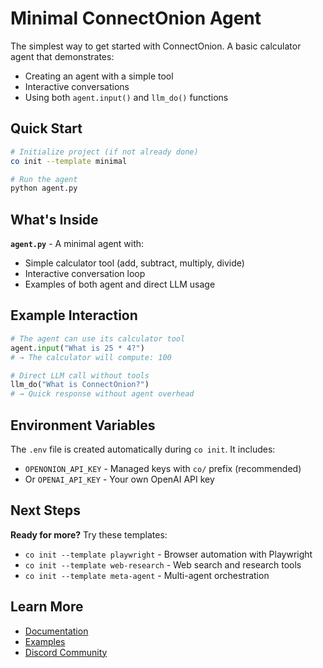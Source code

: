 # Minimal ConnectOnion Agent

The simplest way to get started with ConnectOnion. A basic calculator agent that demonstrates:
- Creating an agent with a simple tool
- Interactive conversations
- Using both `agent.input()` and `llm_do()` functions

## Quick Start

```bash
# Initialize project (if not already done)
co init --template minimal

# Run the agent
python agent.py
```

## What's Inside

**`agent.py`** - A minimal agent with:
- Simple calculator tool (add, subtract, multiply, divide)
- Interactive conversation loop
- Examples of both agent and direct LLM usage

## Example Interaction

```python
# The agent can use its calculator tool
agent.input("What is 25 * 4?")
# → The calculator will compute: 100

# Direct LLM call without tools
llm_do("What is ConnectOnion?")
# → Quick response without agent overhead
```

## Environment Variables

The `.env` file is created automatically during `co init`. It includes:

- `OPENONION_API_KEY` - Managed keys with `co/` prefix (recommended)
- Or `OPENAI_API_KEY` - Your own OpenAI API key

## Next Steps

**Ready for more?** Try these templates:

- `co init --template playwright` - Browser automation with Playwright
- `co init --template web-research` - Web search and research tools
- `co init --template meta-agent` - Multi-agent orchestration

## Learn More

- [Documentation](https://docs.connectonion.com)
- [Examples](https://github.com/wu-changxing/connectonion/tree/main/examples)
- [Discord Community](https://discord.gg/4xfD9k8AUF)
